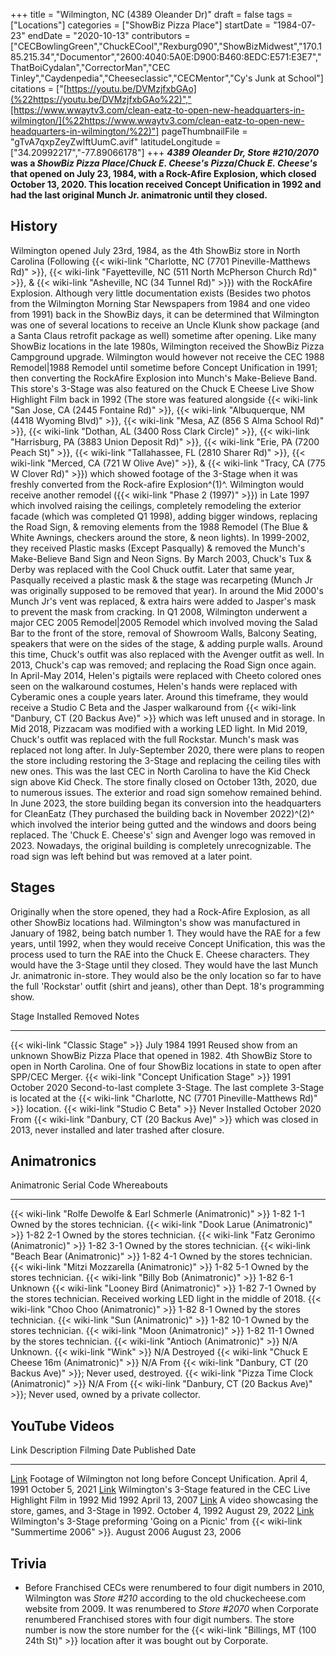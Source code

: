+++
title = "Wilmington, NC (4389 Oleander Dr)"
draft = false
tags = ["Locations"]
categories = ["ShowBiz Pizza Place"]
startDate = "1984-07-23"
endDate = "2020-10-13"
contributors = ["CECBowlingGreen","ChuckECool","Rexburg090","ShowBizMidwest","170.185.215.34","Documentor","2600:4040:5A0E:D900:B460:8EDC:E571:E3E7","ThatBoiCydalan","CorrectorMan","CEC Tinley","Caydenpedia","Cheeseclassic","CECMentor","Cy's Junk at School"]
citations = ["[https://youtu.be/DVMzjfxbGAo](%22https://youtu.be/DVMzjfxbGAo%22)","[https://www.wwaytv3.com/clean-eatz-to-open-new-headquarters-in-wilmington/](%22https://www.wwaytv3.com/clean-eatz-to-open-new-headquarters-in-wilmington/%22)"]
pageThumbnailFile = "gTvA7qxpZeyZwlftUumC.avif"
latitudeLongitude = ["34.20992217","-77.89066178"]
+++
***4389 Oleander Dr, Store #210/2070* was a *ShowBiz Pizza Place*/*Chuck E. Cheese's Pizza*/*Chuck E. Cheese's* that opened on July 23, 1984, with a Rock-Afire Explosion, which closed October 13, 2020.
This location received Concept Unification in 1992 and had the last original Munch Jr. animatronic until they closed.**

## History

Wilmington opened July 23rd, 1984, as the 4th ShowBiz store in North Carolina (Following {{< wiki-link "Charlotte, NC (7701 Pineville-Matthews Rd)" >}}, {{< wiki-link "Fayetteville, NC (511 North McPherson Church Rd)" >}}, & {{< wiki-link "Asheville, NC (34 Tunnel Rd)" >}}) with the RockAfire Explosion. Although very little documentation exists (Besides two photos from the Wilmington Morning Star Newspapers from 1984 and one video from 1991) back in the ShowBiz days, it can be determined that Wilmington was one of several locations to receive an Uncle Klunk show package (and a Santa Claus retrofit package as well) sometime after opening. Like many ShowBiz locations in the late 1980s, Wilmington received the ShowBiz Pizza Campground upgrade. Wilmington would however not receive the CEC 1988 Remodel|1988 Remodel until sometime before Concept Unification in 1991; then converting the RockAfire Explosion into Munch's Make-Believe Band.
This store's 3-Stage was also featured on the Chuck E Cheese Live Show Highlight Film back in 1992 (The store was featured alongside {{< wiki-link "San Jose, CA (2445 Fontaine Rd)" >}}, {{< wiki-link "Albuquerque, NM (4418 Wyoming Blvd)" >}}, {{< wiki-link "Mesa, AZ (856 S Alma School Rd)" >}}, {{< wiki-link "Dothan, AL (3400 Ross Clark Circle)" >}}, {{< wiki-link "Harrisburg, PA (3883 Union Deposit Rd)" >}}, {{< wiki-link "Erie, PA (7200 Peach St)" >}}, {{< wiki-link "Tallahassee, FL (2810 Sharer Rd)" >}}, {{< wiki-link "Merced, CA (721 W Olive Ave)" >}}, & {{< wiki-link "Tracy, CA (775 W Clover Rd)" >}}) which showed footage of the 3-Stage when it was freshly converted from the Rock-afire Explosion^(1)^. Wilmington would receive another remodel ({{< wiki-link "Phase 2 (1997)" >}}) in Late 1997 which involved raising the ceilings, completely remodeling the exterior facade (which was completed Q1 1998), adding bigger windows, replacing the Road Sign, & removing elements from the 1988 Remodel (The Blue & White Awnings, checkers around the store, & neon lights). In 1999-2002, they received Plastic masks (Except Pasqually) & removed the Munch's Make-Believe Band Sign and Neon Signs. By March 2003, Chuck's Tux & Derby was replaced with the Cool Chuck outfit. Later that same year, Pasqually received a plastic mask & the stage was recarpeting (Munch Jr was originally supposed to be removed that year). In around the Mid 2000's Munch Jr's vent was replaced, & extra hairs were added to Jasper's mask to prevent the mask from cracking.
In Q1 2008, Wilmington underwent a major CEC 2005 Remodel|2005 Remodel which involved moving the Salad Bar to the front of the store, removal of Showroom Walls, Balcony Seating, speakers that were on the sides of the stage, & adding purple walls. Around this time, Chuck's outfit was also replaced with the Avenger outfit as well. In 2013, Chuck's cap was removed; and replacing the Road Sign once again. In April-May 2014, Helen's pigtails were replaced with Cheeto colored ones seen on the walkaround costumes, Helen's hands were replaced with Cyberamic ones a couple years later. Around this timeframe, they would receive a Studio C Beta and the Jasper walkaround from {{< wiki-link "Danbury, CT (20 Backus Ave)" >}} which was left unused and in storage. In Mid 2018, Pizzacam was modified with a working LED light. In Mid 2019, Chuck's outfit was replaced with the full Rockstar. Munch's mask was replaced not long after. In July-September 2020, there were plans to reopen the store including restoring the 3-Stage and replacing the ceiling tiles with new ones. This was the last CEC in North Carolina to have the Kid Check sign above Kid Check. The store finally closed on October 13th, 2020, due to numerous issues. The exterior and road sign somehow remained behind.
In June 2023, the store building began its conversion into the headquarters for CleanEatz (They purchased the building back in November 2022)^(2)^ which involved the interior being gutted and the windows and doors being replaced. The 'Chuck E. Cheese's' sign and Avenger logo was removed in 2023. Nowadays, the original building is completely unrecognizable. The road sign was left behind but was removed at a later point.

## Stages

Originally when the store opened, they had a Rock-Afire Explosion, as all other ShowBiz locations had. Wilmington's show was manufactured in January of 1982, being batch number 1. They would have the RAE for a few years, until 1992, when they would receive Concept Unification, this was the process used to turn the RAE into the Chuck E. Cheese characters. They would have the 3-Stage until they closed. They would have the last Munch Jr. animatronic in-store. They would also be the only location so far to have the full 'Rockstar' outfit (shirt and jeans), other than Dept. 18's programming show.

  Stage                                               Installed         Removed        Notes
  --------------------------------------------------- ----------------- -------------- ----------------------------------------------------------------------------------------------------------------------------------------------------------------------------------------
  {{< wiki-link "Classic Stage" >}}               July 1984         1991           Reused show from an unknown ShowBiz Pizza Place that opened in 1982. 4th ShowBiz Store to open in North Carolina. One of four ShowBiz locations in state to open after SPP/CEC Merger.
  {{< wiki-link "Concept Unification Stage" >}}   1991              October 2020   Second-to-last complete 3-Stage. The last complete 3-Stage is located at the {{< wiki-link "Charlotte, NC (7701 Pineville-Matthews Rd)" >}} location.
  {{< wiki-link "Studio C Beta" >}}               Never Installed   October 2020   From {{< wiki-link "Danbury, CT (20 Backus Ave)" >}} which was closed in 2013, never installed and later trashed after closure.

## Animatronics

  Animatronic                                                           Serial Code   Whereabouts
  --------------------------------------------------------------------- ------------- -----------------------------------------------------------------------------------------------------
  {{< wiki-link "Rolfe Dewolfe & Earl Schmerle (Animatronic)" >}}   1-82 1-1      Owned by the stores technician.
  {{< wiki-link "Dook Larue (Animatronic)" >}}                      1-82 2-1      Owned by the stores technician.
  {{< wiki-link "Fatz Geronimo (Animatronic)" >}}                   1-82 3-1      Owned by the stores technician.
  {{< wiki-link "Beach Bear (Animatronic)" >}}                      1-82 4-1      Owned by the stores technician.
  {{< wiki-link "Mitzi Mozzarella (Animatronic)" >}}                1-82 5-1      Owned by the stores technician.
  {{< wiki-link "Billy Bob (Animatronic)" >}}                       1-82 6-1      Unknown
  {{< wiki-link "Looney Bird (Animatronic)" >}}                     1-82 7-1      Owned by the stores technician. Received working LED light in the middle of 2018.
  {{< wiki-link "Choo Choo (Animatronic)" >}}                       1-82 8-1      Owned by the stores technician.
  {{< wiki-link "Sun (Animatronic)" >}}                             1-82 10-1     Owned by the stores technician.
  {{< wiki-link "Moon (Animatronic)" >}}                            1-82 11-1     Owned by the stores technician.
  {{< wiki-link "Antioch (Animatronic)" >}}                         N/A           Unknown.
  {{< wiki-link "Wink" >}}                                          N/A           Destroyed
  {{< wiki-link "Chuck E Cheese 16m (Animatronic)" >}}              N/A           From {{< wiki-link "Danbury, CT (20 Backus Ave)" >}}; Never used, destroyed.
  {{< wiki-link "Pizza Time Clock (Animatronic)" >}}                N/A           From {{< wiki-link "Danbury, CT (20 Backus Ave)" >}}; Never used, owned by a private collector.

## YouTube Videos

  Link                                                  Description                                                                                            Filming Date      Published Date
  ----------------------------------------------------- ------------------------------------------------------------------------------------------------------ ----------------- -----------------
  [Link](https://youtu.be/KtHWP_S9Y4c)                  Footage of Wilmington not long before Concept Unification.                                             April 4, 1991     October 5, 2021
  [Link](https://youtu.be/DVMzjfxbGAo?t=168)            Wilmington's 3-Stage featured in the CEC Live Highlight Film in 1992                                  Mid 1992          April 13, 2007
  [Link](https://www.youtube.com/watch?v=TXAOVPY8iWE)   A video showcasing the store, games, and 3-Stage in 1992.                                              October 4, 1992   August 29, 2022
  [Link](https://www.youtube.com/watch?v=GOQvLRjFzD0)   Wilmington's 3-Stage preforming 'Going on a Picnic' from {{< wiki-link "Summertime 2006" >}}.   August 2006       August 23, 2006

## Trivia

- Before Franchised CECs were renumbered to four digit numbers in 2010, Wilmington was
  *Store #210* according to the old chuckecheese.com website from 2009. It was renumbered to
  *Store #2070* when Corporate renumbered Franchised stores with four digit numbers. The store number is now the store number for the {{< wiki-link "Billings, MT (100 24th St)" >}} location after it was bought out by Corporate.
